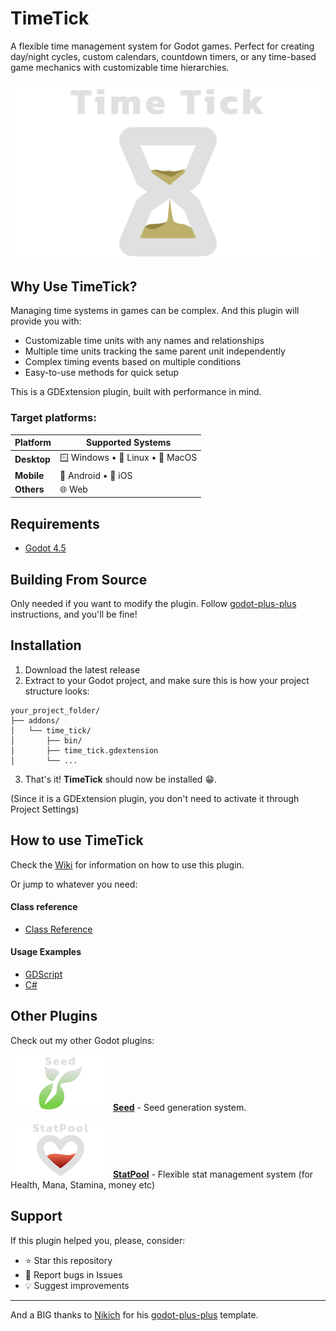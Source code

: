 # TimeTick
A flexible time management system for Godot games. Perfect for creating day/night cycles, custom calendars, countdown timers, or any time-based game mechanics with customizable time hierarchies.

![Header Image](https://raw.githubusercontent.com/shoyguer/time-tick/refs/heads/main/brand/header_image.png)

## Why Use TimeTick?
Managing time systems in games can be complex. And this plugin will provide you with:
- Customizable time units with any names and relationships
- Multiple time units tracking the same parent unit independently
- Complex timing events based on multiple conditions
- Easy-to-use methods for quick setup

This is a GDExtension plugin, built with performance in mind.

### Target platforms:
| Platform | Supported Systems |
|----------|------------------|
| **Desktop** | 🪟 Windows • 🐧 Linux • 🍎 MacOS |
| **Mobile** | 🤖 Android • 📱 iOS |
| **Others** | 🌐 Web |

## Requirements
- [Godot 4.5](https://godotengine.org/)

## Building From Source
Only needed if you want to modify the plugin.
Follow [godot-plus-plus](https://github.com/nikoladevelops/godot-plus-plus/tree/main) instructions, and you'll be fine!

## Installation
1. Download the latest release
2. Extract to your Godot project, and make sure this is how your project structure looks:
```
your_project_folder/
├── addons/
│   └── time_tick/
│       ├── bin/
│       ├── time_tick.gdextension
│       └── ...
```
3. That's it! **TimeTick** should now be installed :grin:.

(Since it is a GDExtension plugin, you don't need to activate it through Project Settings)

## How to use TimeTick
Check the [Wiki](https://github.com/shoyguer/time-tick/wiki) for information on how to use this plugin.

Or jump to whatever you need:

#### Class reference
- [Class Reference](https://github.com/shoyguer/time-tick/wiki/1.-Class-Reference)

#### Usage Examples
- [GDScript](https://github.com/shoyguer/time-tick/wiki/2.1.-GDScript-Code-Example)
- [C#](https://github.com/shoyguer/time-tick/wiki/2.2.-C%23-code-example)

## Other Plugins
Check out my other Godot plugins:



[<img src="https://raw.githubusercontent.com/shoyguer/seed/refs/heads/main/brand/header_image.png" width="160">](https://github.com/shoyguer/seed) [**Seed**](https://github.com/shoyguer/seed) - Seed generation system.

[<img src="https://raw.githubusercontent.com/shoyguer/stat-pool/refs/heads/main/brand/header_image.png" width="160">](https://github.com/shoyguer/stat-pool) [**StatPool**](https://github.com/shoyguer/stat-pool) - Flexible stat management system (for Health, Mana, Stamina, money etc)

## Support
If this plugin helped you, please, consider:
- ⭐ Star this repository
- 🐛 Report bugs in Issues
- 💡 Suggest improvements

___

And a BIG thanks to [Nikich](https://github.com/nikoladevelops) for his [godot-plus-plus](https://github.com/nikoladevelops/godot-plus-plus) template.